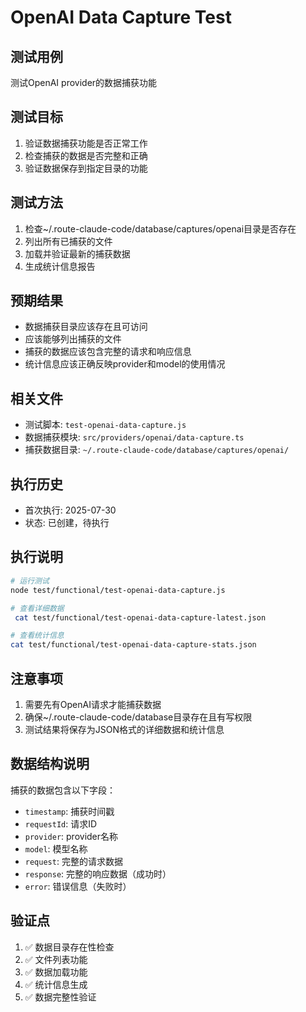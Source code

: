 # OpenAI Data Capture Test

## 测试用例
测试OpenAI provider的数据捕获功能

## 测试目标
1. 验证数据捕获功能是否正常工作
2. 检查捕获的数据是否完整和正确
3. 验证数据保存到指定目录的功能

## 测试方法
1. 检查~/.route-claude-code/database/captures/openai目录是否存在
2. 列出所有已捕获的文件
3. 加载并验证最新的捕获数据
4. 生成统计信息报告

## 预期结果
- 数据捕获目录应该存在且可访问
- 应该能够列出捕获的文件
- 捕获的数据应该包含完整的请求和响应信息
- 统计信息应该正确反映provider和model的使用情况

## 相关文件
- 测试脚本: `test-openai-data-capture.js`
- 数据捕获模块: `src/providers/openai/data-capture.ts`
- 捕获数据目录: `~/.route-claude-code/database/captures/openai/`

## 执行历史
- 首次执行: 2025-07-30
- 状态: 已创建，待执行

## 执行说明
```bash
# 运行测试
node test/functional/test-openai-data-capture.js

# 查看详细数据
 cat test/functional/test-openai-data-capture-latest.json

# 查看统计信息
cat test/functional/test-openai-data-capture-stats.json
```

## 注意事项
1. 需要先有OpenAI请求才能捕获数据
2. 确保~/.route-claude-code/database目录存在且有写权限
3. 测试结果将保存为JSON格式的详细数据和统计信息

## 数据结构说明
捕获的数据包含以下字段：
- `timestamp`: 捕获时间戳
- `requestId`: 请求ID
- `provider`: provider名称
- `model`: 模型名称
- `request`: 完整的请求数据
- `response`: 完整的响应数据（成功时）
- `error`: 错误信息（失败时）

## 验证点
1. ✅ 数据目录存在性检查
2. ✅ 文件列表功能
3. ✅ 数据加载功能
4. ✅ 统计信息生成
5. ✅ 数据完整性验证